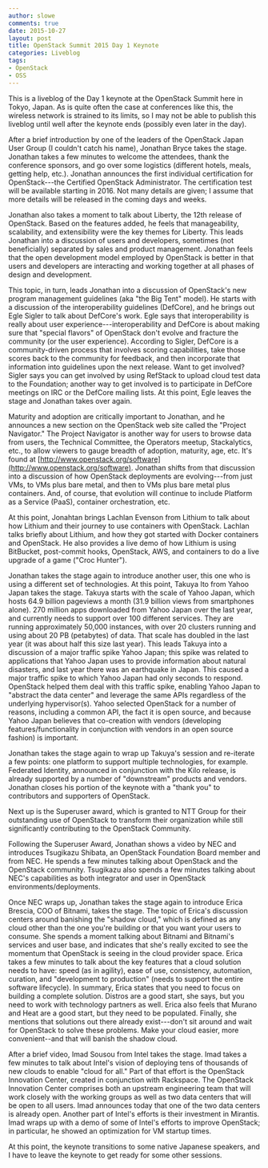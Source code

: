 ```yaml
---
author: slowe
comments: true
date: 2015-10-27
layout: post
title: OpenStack Summit 2015 Day 1 Keynote
categories: Liveblog
tags:
- OpenStack
- OSS
---
```


This is a liveblog of the Day 1 keynote at the OpenStack Summit here in Tokyo, Japan. As is quite often the case at conferences like this, the wireless network is strained to its limits, so I may not be able to publish this liveblog until well after the keynote ends (possibly even later in the day).

After a brief introduction by one of the leaders of the OpenStack Japan User Group (I couldn't catch his name), Jonathan Bryce takes the stage. Jonathan takes a few minutes to welcome the attendees, thank the conference sponsors, and go over some logistics (different hotels, meals, getting help, etc.). Jonathan announces the first individual certification for OpenStack---the Certified OpenStack Administrator. The certification test will be available starting in 2016. Not many details are given; I assume that more details will be released in the coming days and weeks.

Jonathan also takes a moment to talk about Liberty, the 12th release of OpenStack. Based on the features added, he feels that manageability, scalability, and extensibility were the key themes for Liberty. This leads Jonathan into a discussion of users and developers, sometimes (not beneficially) separated by sales and product management. Jonathan feels that the open development model employed by OpenStack is better in that users and developers are interacting and working together at all phases of design and development.

This topic, in turn, leads Jonathan into a discussion of OpenStack's new program management guidelines (aka "the Big Tent" model). He starts with a discussion of the interoperability guidelines (DefCore), and he brings out Egle Sigler to talk about DefCore's work. Egle says that interoperability is really about user experience---interoperability and DefCore is about making sure that "special flavors" of OpenStack don't evolve and fracture the community (or the user experience). According to Sigler, DefCore is a community-driven process that involves scoring capabilities, take those scores back to the community for feedback, and then incorporate that information into guidelines upon the next release. Want to get involved? Sigler says you can get involved by using RefStack to upload cloud test data to the Foundation; another way to get involved is to participate in DefCore meetings on IRC or the DefCore mailing lists. At this point, Egle leaves the stage and Jonathan takes over again.

Maturity and adoption are critically important to Jonathan, and he announces a new section on the OpenStack web site called the "Project Navigator." The Project Navigator is another way for users to browse data from users, the Technical Committee, the Operators meetup, Stackalytics, etc., to allow viewers to gauge breadth of adoption, maturity, age, etc. It's found at [http://www.openstack.org/software](http://www.openstack.org/software). Jonathan shifts from that discussion into a discussion of how OpenStack deployments are evolving---from just VMs, to VMs plus bare metal, and then to VMs plus bare metal plus containers. And, of course, that evolution will continue to include Platform as a Service (PaaS), container orchestration, etc.

At this point, Jonahtan brings Lachlan Evenson from Lithium to talk about how Lithium and their journey to use containers with OpenStack. Lachlan talks briefly about Lithium, and how they got started with Docker containers and OpenStack. He also provides a live demo of how Lithium is using BitBucket, post-commit hooks, OpenStack, AWS, and containers to do a live upgrade of a game ("Croc Hunter").

Jonathan takes the stage again to introduce another user, this one who is using a different set of technologies. At this point, Takuya Ito from Yahoo Japan takes the stage. Takuya starts with the scale of Yahoo Japan, which hosts 64.9 billion pageviews a month (31.9 billion views from smartphones alone). 270 million apps downloaded from Yahoo Japan over the last year, and currently needs to support over 100 different services. They are running approximately 50,000 instances, with over 20 clusters running and using about 20 PB (petabytes) of data. That scale has doubled in the last year (it was about half this size last year). This leads Takuya into a discussion of a major traffic spike Yahoo Japan; this spike was related to applications that Yahoo Japan uses to provide information about natural disasters, and last year there was an earthquake in Japan. This caused a major traffic spike to which Yahoo Japan had only seconds to respond. OpenStack helped them deal with this traffic spike, enabling Yahoo Japan to "abstract the data center" and leverage the same APIs regardless of the underlying hypervisor(s). Yahoo selected OpenStack for a number of reasons, including a common API, the fact it is open source, and because Yahoo Japan believes that co-creation with vendors (developing features/functionality in conjunction with vendors in an open source fashion) is important.

Jonathan takes the stage again to wrap up Takuya's session and re-iterate a few points: one platform to support multiple technologies, for example. Federated Identity, announced in conjunction with the Kilo release, is already supported by a number of "downstream" products and vendors. Jonathan closes his portion of the keynote with a "thank you" to contributors and supporters of OpenStack.

Next up is the Superuser award, which is granted to NTT Group for their outstanding use of OpenStack to transform their organization while still significantly contributing to the OpenStack Community.

Following the Superuser Award, Jonathan shows a video by NEC and introduces Tsugikazu Shibata, an OpenStack Foundation Board member and from NEC. He spends a few minutes talking about OpenStack and the OpenStack community. Tsugikazu also spends a few minutes talking about NEC's capabilities as both integrator and user in OpenStack environments/deployments.

Once NEC wraps up, Jonathan takes the stage again to introduce Erica Brescia, COO of Bitnami, takes the stage. The topic of Erica's discussion centers around banishing the "shadow cloud," which is defined as any cloud other than the one you're building or that you want your users to consume. She spends a moment talking about Bitnami and Bitnami's services and user base, and indicates that she's really excited to see the momentum that OpenStack is seeing in the cloud provider space. Erica takes a few minutes to talk about the key features that a cloud solution needs to have: speed (as in agility), ease of use, consistency, automation, curation, and "development to production" (needs to support the entire software lifecycle). In summary, Erica states that you need to focus on building a complete solution. Distros are a good start, she says, but you need to work with technology partners as well. Erica also feels that Murano and Heat are a good start, but they need to be populated. Finally, she mentions that solutions out there already exist---don't sit around and wait for OpenStack to solve these problems. Make your cloud easier, more convenient--and that will banish the shadow cloud.

After a brief video, Imad Sousou from Intel takes the stage. Imad takes a few minutes to talk about Intel's vision of deploying tens of thousands of new clouds to enable "cloud for all." Part of that effort is the OpenStack Innovation Center, created in conjunction with Rackspace. The OpenStack Innovation Center comprises both an upstream engineering team that will work closely with the working groups as well as two data centers that will be open to all users. Imad announces today that one of the two data centers is already open. Another part of Intel's efforts is their investment in Mirantis. Imad wraps up with a demo of some of Intel's efforts to improve OpenStack; in particular, he showed an optimization for VM startup times.

At this point, the keynote transitions to some native Japanese speakers, and I have to leave the keynote to get ready for some other sessions.
